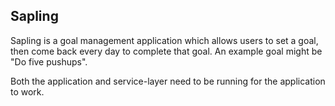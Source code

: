 ## Sapling
Sapling is a goal management application which allows users to set a goal, then come back every day to complete that goal. An example goal might be "Do five pushups".

Both the application and service-layer need to be running for the application to work.
